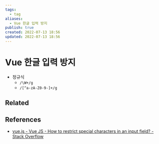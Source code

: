 ```yaml
---
tags:
  - tag
aliases:
  - Vue 한글 입력 방지
publish: true
created: 2022-07-13 18:56
updated: 2022-07-13 18:56
---
```


# Vue 한글 입력 방지

- 정규식
  - `/\W+/g`
  - `/[^a-zA-Z0-9-]+/g`

## Related

## References

- [vue.js - Vue JS - How to restrict special characters in an input field? - Stack Overflow](https://stackoverflow.com/questions/50566430/vue-js-how-to-restrict-special-characters-in-an-input-field)
